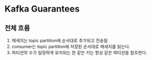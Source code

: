 # Kafka Guarantees
## 전체 흐름
1. 메세지는 topic partition에 순서대로 추가되고 전송됨
2. consumer는 topic partition에 저장된 순서대로 메세지를 읽는다.
3. 파티션의 수가 일정하게 유지되는 한 같은 키는 항상 같은 파티션을 참조한다.
